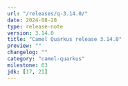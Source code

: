 ```yaml
---
url: "/releases/q-3.14.0/"
date: 2024-08-28
type: release-note
version: 3.14.0
title: "Camel Quarkus release 3.14.0"
preview: ""
changelog: ""
category: "camel-quarkus"
milestone: 63
jdk: [17, 21]
---
```


